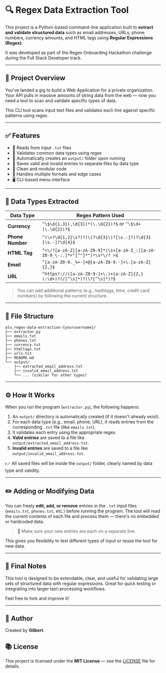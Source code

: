 # 🔍 Regex Data Extraction Tool

This project is a Python-based command-line application built to **extract and validate structured data** such as email addresses, URLs, phone numbers, currency amounts, and HTML tags using **Regular Expressions (Regex)**.

It was developed as part of the Regex Onboarding Hackathon challenge during the Full Stack Developer track.

---

## 🚀 Project Overview

You’ve landed a gig to build a Web Application for a private organization. Your API pulls in massive amounts of string data from the web — now you need a tool to scan and validate specific types of data.

This CLI tool scans input text files and validates each line against specific patterns using regex.

---

## ✅ Features

* 📁 Reads from input `.txt` files
* 🧪 Validates common data types using regex
* 📂 Automatically creates an `output/` folder upon running
* 📄 Saves valid and invalid entries to separate files by data type
* 🧼 Clean and modular code
* 🔄 Handles multiple formats and edge cases
* 🖥️ CLI-based menu interface

---

## 🧠 Data Types Extracted

| Data Type        | Regex Pattern Used                                                            |
| ---------------- | ----------------------------------------------------------------------------- |
| **Currency**     | `^\$\d{1,3}(,\d{3})*(\.\d{2})?$` or `^\$\d+(\.\d{2})?$`                       |
| **Phone Number** | `^(\+?\d{1,2}\s?)?(\(?\d{3}\)?[\s.-]?)?\d{3}[\s.-]?\d{4}$`                    |
| **HTML Tag**     | `^<\/?[a-zA-Z][a-zA-Z0-9]*(\s+[a-zA-Z_:][a-zA-Z0-9_\-:.]*="[^"]*")*\s*\/? >$` |
| **Email**        | `^[a-zA-Z0-9._%+-]+@[a-zA-Z0-9.-]+\.[a-zA-Z]{2,}$`                            |
| **URL**          | `^https?://([a-zA-Z0-9-]+\.)+[a-zA-Z]{2,}(:\d+)?(/[^\s]*)?(\?[^\s]*)?$`       |

> You can add additional patterns (e.g., hashtags, time, credit card numbers) by following the current structure.

---

## 📂 File Structure

```
alu_regex-data-extraction-{yourusername}/
├── extractor.py
├── emails.txt
├── phones.txt
├── currency.txt
├── htmltags.txt
├── urls.txt
├── README.md
└── output/
    ├── extracted_email_address.txt
    ├── invalid_email_address.txt
    └── ... (similar for other types)
```

---

## ⚙️ How It Works

When you run the program (`extractor.py`), the following happens:

1. An `output/` directory is automatically created (if it doesn't already exist).
2. For each data type (e.g., email, phone, URL), it reads entries from the corresponding `.txt` file (like `emails.txt`).
3. It validates each entry using the appropriate regex.
4. **Valid entries** are saved to a file like `output/extracted_email_address.txt`.
5. **Invalid entries** are saved to a file like `output/invalid_email_address.txt`.

👉 All saved files will be inside the `output/` folder, clearly named by data type and validity.

---

## ✏️ Adding or Modifying Data

You can freely **edit, add, or remove** entries in the `.txt` input files (`emails.txt`, `phones.txt`, etc.) before running the program. The tool will read the current contents of each file and process them — there's no embedded or hardcoded data.

> 📌 Make sure your new entries are each on a separate line.

This gives you flexibility to test different types of input or reuse the tool for new data.

---

## 🙌 Final Notes

This tool is designed to be extendable, clear, and useful for validating large sets of structured data with regular expressions. Great for quick testing or integrating into larger text-processing workflows.

Feel free to fork and improve it! 

---

## 👤 Author

Created by **Gilbert**.

## 📚 License

This project is licensed under the **MIT License** — see the [LICENSE](LICENSE) file for details.
